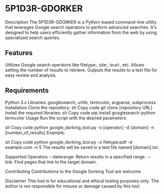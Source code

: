# 5P1D3R-GDORKER
Description
The 5P1D3R-GDORKER is a Python-based command-line utility that leverages Google search operators to perform advanced searches. 
It's designed to help users efficiently gather information from the web by using specialized search queries.

## Features
Utilizes Google search operators like filetype:, site:, inurl:, etc.
Allows setting the number of results to retrieve.
Outputs the results to a text file for easy review and analysis.

## Requirements
Python 3.x
Libraries: googlesearch, urllib, termcolor, argparse, subprocess
Installation
Clone the repository:
sh
Copy code
git clone [repository URL]
Install the required libraries:
sh
Copy code
pip install googlesearch-python termcolor
Usage
Run the script with the desired parameters:

sh
Copy code
python google_dorking_tool.py -o [operator] -d [domain] -n [number_of_results]
Example:

sh
Copy code
python google_dorking_tool.py -o filetype:pdf -d example.com -n 5
The results will be saved in a text file named [domain].txt.

Supported Operators
--daterange: Return results in a specified range.
--link: Find pages that link to the target domain.

Contributing
Contributions to the Google Dorking Tool are welcome.

Disclaimer
This tool is for educational and ethical testing purposes only. The author is not responsible for misuse or damage caused by this tool.
